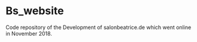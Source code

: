 # Bs_website

Code repository of the Development of salonbeatrice.de
which went online in November 2018.
